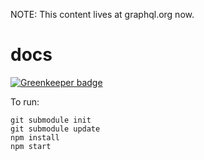 NOTE: This content lives at graphql.org now.

# docs

[![Greenkeeper badge](https://badges.greenkeeper.io/apollographql/graphql-guide.svg)](https://greenkeeper.io/)

To run:

```
git submodule init
git submodule update
npm install
npm start
```
